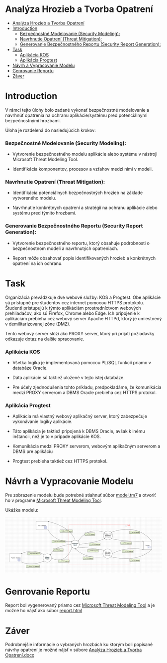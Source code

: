 # Analýza Hrozieb a Tvorba Opatrení


- [Analýza Hrozieb a Tvorba Opatrení](#analýza-hrozieb-a-tvorba-opatrení)
- [Introduction](#introduction)
    - [Bezpečnostné Modelovanie (Security Modeling):](#bezpečnostné-modelovanie-security-modeling)
    - [Navrhnutie Opatrení (Threat Mitigation):](#navrhnutie-opatrení-threat-mitigation)
    - [Generovanie Bezpečnostného Reportu (Security Report Generation):](#generovanie-bezpečnostného-reportu-security-report-generation)
- [Task](#task)
    - [Aplikácia KOS](#aplikácia-kos)
    - [Aplikácia Progtest](#aplikácia-progtest)
- [Návrh a Vypracovanie Modelu](#návrh-a-vypracovanie-modelu)
- [Genrovanie Reportu](#genrovanie-reportu)
- [Záver](#záver)

# Introduction

V rámci tejto úlohy bolo zadané vykonať bezpečnostné modelovanie a navrhnúť opatrenia na ochranu aplikácie/systému pred potenciálnymi bezpečnostnými hrozbami. 

Úloha je rozdelená do nasledujúcich krokov:

### Bezpečnostné Modelovanie (Security Modeling):

- Vytvorenie bezpečnostného modelu aplikácie alebo systému v nástroji Microsoft Threat Modeling Tool.

- Identifikácia komponentov, procesov a vzťahov medzi nimi v modeli.

### Navrhnutie Opatrení (Threat Mitigation):

- Identifikácia potenciálnych bezpečnostných hrozieb na základe vytvoreného modelu.

- Navrhnutie konkrétnych opatrení a stratégií na ochranu aplikácie alebo systému pred týmito hrozbami.

### Generovanie Bezpečnostného Reportu (Security Report Generation):

- Vytvorenie bezpečnostného reportu, ktorý obsahuje podrobnosti o bezpečnostnom modeli a navrhnutých opatreniach.

- Report môže obsahovať popis identifikovaných hrozieb a konkrétnych opatrení na ich ochranu.

# Task

Organizácia prevádzkuje dve webové služby: KOS a Progtest. Obe aplikácie sú prístupné pre študentov cez internet pomocou HTTPS protokolu. Študenti pristupujú k týmto aplikáciám prostredníctvom webových prehliadačov, ako sú Firefox, Chrome alebo Edge. Ich pripojenie k aplikáciám prebieha cez webový server Apache HTTPd, ktorý je umiestnený v demilitarizovanej zóne (DMZ).

Tento webový server slúži ako PROXY server, ktorý pri prijatí požiadavky odkazuje dotaz na ďalšie spracovanie. 

### Aplikácia KOS

- Všetka logika je implementovaná pomocou PL/SQL funkcií priamo v databáze Oracle.

- Dáta aplikácie sú taktiež uložené v tejto istej databáze.

- Pre účely zjednodušenia tohto príkladu, predpokladáme, že komunikácia medzi PROXY serverom a DBMS Oracle prebieha cez HTTPS protokol.

### Aplikácia Progtest

- Aplikácia má vlastný webový aplikačný server, ktorý zabezpečuje vykonávanie logiky aplikácie.

- Táto aplikácia je taktiež pripojená k DBMS Oracle, avšak k inému inštancii, než je to v prípade aplikácie KOS.

- Komunikácia medzi PROXY serverom, webovým aplikačným serverom a DBMS pre aplikáciu

- Progtest prebieha taktiež cez HTTPS protokol.

# Návrh a Vypracovanie Modelu

Pre zobrazenie modelu bude potrebné stiahnuť súbor [model.tm7](./model.tm7) a otvoriť ho v programe [Microsoft Threat Modeling Tool](https://www.microsoft.com/en-us/securityengineering/sdl/threatmodeling).

Ukážka modelu:

![Model](./assets/model.png)

# Genrovanie Reportu

Report bol vygenerovaný priamo cez [Microsoft Threat Modeling Tool](https://www.microsoft.com/en-us/securityengineering/sdl/threatmodeling) a je možné ho nájsť ako súbor [report.html](./report.html)

# Záver

Podrobnejšie informácie o vybraných hrozbách ku ktorým boli popísané návrhy opatrení je možné nájsť v súbore [Analýza Hrozieb a Tvorba Opatrení.docx](./Analýza%20Hrozieb%20a%20Tvorba%20Opatrení.docx)
